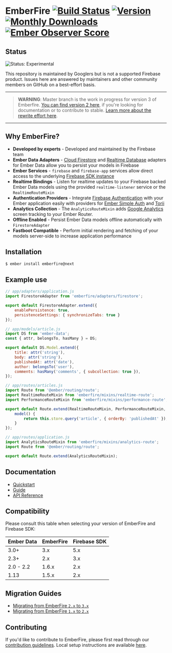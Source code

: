 # EmberFire [![Build Status](https://travis-ci.org/firebase/emberfire.svg?branch=master)](https://travis-ci.org/firebase/emberfire) [![Version](https://badge.fury.io/gh/firebase%2Femberfire.svg)](http://badge.fury.io/gh/firebase%2Femberfire) [![Monthly Downloads](http://img.shields.io/npm/dm/emberfire.svg?style=flat)](https://www.npmjs.org/package/emberfire) [![Ember Observer Score](http://emberobserver.com/badges/emberfire.svg)](http://emberobserver.com/addons/emberfire)

## Status

![Status: Experimental](https://img.shields.io/badge/Status-Experimental-blue)

This repository is maintained by Googlers but is not a supported Firebase product. Issues here are answered by maintainers and other community members on GitHub on a best-effort basis.

---

> **WARNING**: Master branch is the work in progress for version 3 of Emberfire. [You can find version 2 here](https://github.com/firebase/emberfire/tree/v2), if you're looking for documentation or to contribute to stable. [Learn more about the rewrite effort here](https://github.com/firebase/emberfire/issues/542).

---

## Why EmberFire?

- **Developed by experts** - Developed and maintained by the Firebase team
- **Ember Data Adapters** - [Cloud Firestore](https://firebase.google.com/docs/firestore/) and [Realtime Database](https://firebase.google.com/docs/database/) adapters for Ember Data allow you to persist your models in Firebase
- **Ember Services** - `firebase` and `firebase-app` services allow direct access to the underlying [Firebase SDK instance](https://firebase.google.com/docs/reference/js/)
- **Realtime Bindings** - Listen for realtime updates to your Firebase backed Ember Data models using the provided `realtime-listener` service or the `RealtimeRouteMixin`
- **Authentication Providers** - Integrate [Firebase Authentication](https://firebase.google.com/docs/auth/) with your Ember application easily with providers for [Ember Simple Auth](http://ember-simple-auth.com/) and [Torii](http://vestorly.github.io/torii/)
- **Analytics Collection** - The `AnalyticsRouteMixin` adds [Google Analytics](https://firebase.google.com/docs/analytics) screen tracking to your Ember Router.
- **Offline Enabled** - Persist Ember Data models offline automatically with `FirestoreAdapter`
- **Fastboot Compatible** - Perform initial rendering and fetching of your models server-side to increase application performance

## Installation

```bash
$ ember install emberfire@next
```

## Example use

```js
// app/adapters/application.js
import FirestoreAdapter from 'emberfire/adapters/firestore';

export default FirestoreAdapter.extend({
    enablePersistence: true,
    persistenceSettings: { synchronizeTabs: true }
});
```

```js
// app/models/article.js
import DS from 'ember-data';
const { attr, belongsTo, hasMany } = DS;

export default DS.Model.extend({
    title: attr('string'),
    body: attr('string'),
    publishedAt: attr('date'),
    author: belongsTo('user'),
    comments: hasMany('comments', { subcollection: true }),
});
```

```js
// app/routes/articles.js
import Route from '@ember/routing/route';
import RealtimeRouteMixin from 'emberfire/mixins/realtime-route';
import PerformanceRouteMixin from 'emberfire/mixins/performance-route';

export default Route.extend(RealtimeRouteMixin, PerformanceRouteMixin, {
    model() {
        return this.store.query('article', { orderBy: 'publishedAt' });
    }
});
```

```js
// app/routes/application.js
import AnalyticsRouteMixin from 'emberfire/mixins/analytics-route';
import Route from '@ember/routing/route';

export default Route.extend(AnalyticsRouteMixin);
```

## Documentation

* [Quickstart](docs/quickstart.md)
* [Guide](docs/guide/README.md)
* [API Reference](docs/reference/README.md)

## Compatibility

Please consult this table when selecting your version of EmberFire and Firebase SDK:

| Ember Data        | EmberFire | Firebase SDK |
| ------------------| ----------|--------------|
| 3.0+              | 3.x       | 5.x          |
| 2.3+              | 2.x       | 3.x          |
| 2.0 - 2.2         | 1.6.x     | 2.x          |
| 1.13              | 1.5.x     | 2.x          |

## Migration Guides

* [Migrating from EmberFire `2.x` to `3.x`](docs/migration/2XX-to-3XX.md)
* [Migrating from EmberFire `1.x` to `2.x`](docs/migration/1XX-to-2XX.md)

## Contributing

If you'd like to contribute to EmberFire, please first read through our [contribution
guidelines](https://github.com/firebase/emberfire/blob/master/.github/CONTRIBUTING.md). Local setup instructions are available [here](https://github.com/firebase/emberfire/blob/master/.github/CONTRIBUTING.md#local-setup).
